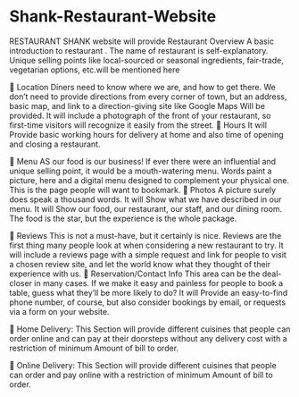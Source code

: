 # Shank-Restaurant-Website

RESTAURANT SHANK  website will provide 
Restaurant Overview
A basic introduction to  restaurant . The name of restaurant is self-explanatory. Unique selling points  like local-sourced or seasonal ingredients, fair-trade, vegetarian options, etc.will be mentioned here

	Location
Diners need to know where we are, and how to get there. We don’t need to provide directions from every corner of town, but an address, basic map, and link to a direction-giving site like Google Maps Will be provided. It will include a photograph of the front of your restaurant, so first-time visitors will recognize it easily from the street.
	Hours
It will Provide basic working hours for delivery at home and also time of opening and closing a restaurant. 

	Menu
AS our food is our business! If ever there were an influential and unique selling point, it would be a mouth-watering menu. Words paint a picture, here and a digital menu designed to complement your physical one. This is the page people will want to bookmark.
	Photos
A picture surely does speak a thousand words. It will Show what we have described in our menu. It will Show our food, our restaurant, our staff, and our dining room. The food is the star, but the experience is the whole package.


	Reviews
This is not a must-have, but it certainly is nice. Reviews are the first thing many people look at when considering a new restaurant to try. It will include a reviews page with a simple request and link for people to visit a chosen review site, and let the world know what they thought of their experience with us.
	Reservation/Contact Info
This area can be the deal-closer in many cases. If we make it easy and painless for people to book a table, guess what they’ll be more likely to do? It will Provide an easy-to-find phone number, of course, but also consider bookings by email, or requests via a form on your website. 

	Home Delivery:  This Section will provide different cuisines that people can order online and can pay at their doorsteps without any delivery cost with a restriction of minimum Amount of bill to order. 

	Online Delivery:  This Section will provide different cuisines that people can order and pay online with a restriction of minimum Amount of bill to order. 


